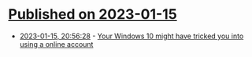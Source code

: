 # [Published on 2023-01-15](index.md)

* [2023-01-15, 20:56:28](https://news.ycombinator.com/item?id=34393273) - [Your Windows 10 might have tricked you into using a online account](https://news.ycombinator.com/item?id=34393273)
